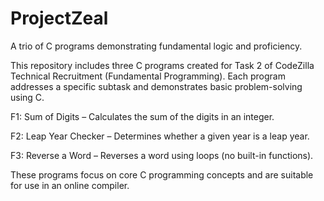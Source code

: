 # ProjectZeal
A trio of C programs demonstrating fundamental logic and proficiency.

This repository includes three C programs created for Task 2 of CodeZilla Technical Recruitment (Fundamental Programming). Each program addresses a specific subtask and demonstrates basic problem-solving using C.

F1: Sum of Digits – Calculates the sum of the digits in an integer.

F2: Leap Year Checker – Determines whether a given year is a leap year.

F3: Reverse a Word – Reverses a word using loops (no built-in functions).

These programs focus on core C programming concepts and are suitable for use in an online compiler.
